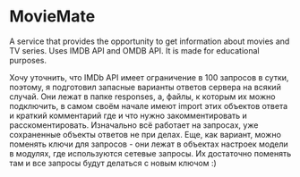 # MovieMate
A service that provides the opportunity to get information about movies and TV series. Uses IMDB API and OMDB API. It is made for educational purposes.


Хочу уточнить, что IMDb API имеет ограничение в 100 запросов в сутки, поэтому, я подготовил запасные варианты ответов сервера на всякий случай. Они лежат в папке responses, а, файлы, к которым их можно подключить, в самом своём начале имеют import этих объектов ответа и краткий комментарий где и что нужно закомментировать и расскоментировать. Изначально всё работает на запросах, уже сохраненные объекты ответов не при делах. Еще, как вариант, можно поменять ключи для запросов - они лежат в объектах настроек модели в модулях, где используются сетевые запросы. Их достаточно поменять там и все запросы будут делаться с новым ключом :)
